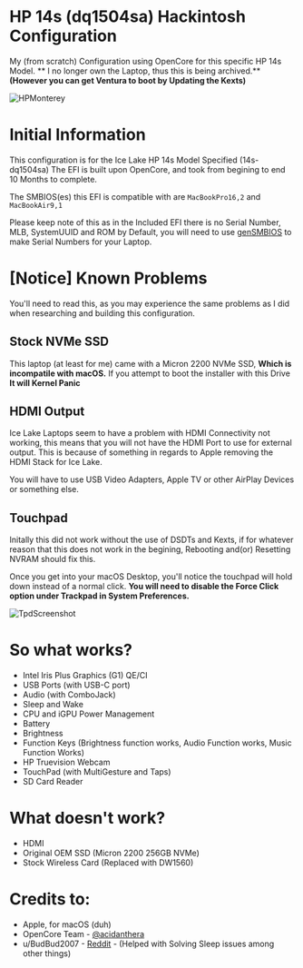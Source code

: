 # HP 14s (dq1504sa) Hackintosh Configuration
My (from scratch) Configuration using OpenCore for this specific HP 14s Model.
** I no longer own the Laptop, thus this is being archived.**
**(However you can get Ventura to boot by Updating the Kexts)**

![HPMonterey](https://i.imgur.com/OXAmeR2.png)

# Initial Information

This configuration is for the Ice Lake HP 14s Model Specified (14s-dq1504sa)
The EFI is built upon OpenCore, and took from begining to end 10 Months to complete.

The SMBIOS(es) this EFI is compatible with are `MacBookPro16,2` and `MacBookAir9,1`

Please keep note of this as in the Included EFI there is no Serial Number, MLB, SystemUUID and ROM by Default, you will need to use [genSMBIOS](https://github.com/corpnewt/GenSMBIOS) to make Serial Numbers for your Laptop.

# [Notice] Known Problems

You'll need to read this, as you may experience the same problems as I did when researching and building this configuration.

## Stock NVMe SSD
This laptop (at least for me) came with a Micron 2200 NVMe SSD, **Which is incompatile with macOS.** If you attempt to boot the installer with this Drive **It will Kernel Panic**

## HDMI Output
Ice Lake Laptops seem to have a problem with HDMI Connectivity not working, this means that you will not have the HDMI Port to use for external output. This is because of something in regards to Apple removing the HDMI Stack for Ice Lake. 

You will have to use USB Video Adapters, Apple TV or other AirPlay Devices or something else.

## Touchpad
Initally this did not work without the use of DSDTs and Kexts, if for whatever reason that this does not work in the begining, Rebooting and(or) Resetting NVRAM should fix this.

Once you get into your macOS Desktop, you'll notice the touchpad will hold down instead of a normal click. **You will need to disable the Force Click option under Trackpad in System Preferences.**

![TpdScreenshot](https://i.imgur.com/QSCgF9s.png)

# So what works?

- Intel Iris Plus Graphics (G1) QE/CI
- USB Ports (with USB-C port)
- Audio (with ComboJack)
- Sleep and Wake
- CPU and iGPU Power Management
- Battery
- Brightness
- Function Keys (Brightness function works, Audio Function works, Music Function Works)
- HP Truevision Webcam
- TouchPad (with MultiGesture and Taps)
- SD Card Reader

# What doesn't work?

- HDMI
- Original OEM SSD (Micron 2200 256GB NVMe)
- Stock Wireless Card (Replaced with DW1560)

# Credits to:
- Apple, for macOS (duh)
- OpenCore Team - [@acidanthera](https://github.com/acidanthera)
- u/BudBud2007 - [Reddit](https://www.reddit.com/user/BudBud2007/) - (Helped with Solving Sleep issues among other things)
